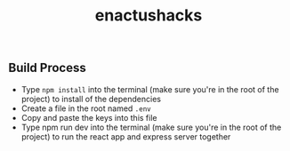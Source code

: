 <h1 align="center"> enactushacks </h1> <br>

## Build Process

- Type `npm install` into the terminal (make sure you're in the root of the project) to install of the dependencies
- Create a file in the root named `.env`
- Copy and paste the keys into this file
- Type npm run dev into the terminal (make sure you're in the root of the project) to run the react app and express server together
